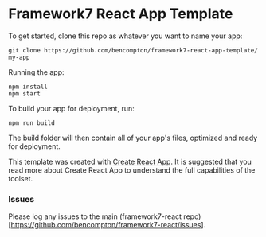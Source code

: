 # Framework7 React App Template

To get started, clone this repo as whatever you want to name your app:

```
git clone https://github.com/bencompton/framework7-react-app-template/ my-app
```

Running the app:

```
npm install
npm start
```

To build your app for deployment, run:

```
npm run build
```

The build folder will then contain all of your app's files, optimized and ready for deployment.

This template was created with [Create React App](https://github.com/facebookincubator/create-react-app). It is suggested that you read more about Create React App to understand the full capabilities of the toolset.

### Issues

Please log any issues to the main (framework7-react repo)[https://github.com/bencompton/framework7-react/issues].
